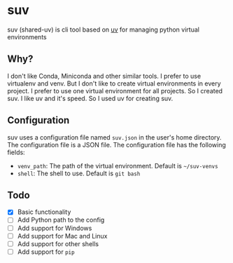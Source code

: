 # suv

suv (shared-uv) is cli tool based on [uv](https://github.com/astral-sh/uv) for managing python virtual environments

## Why?

I don't like Conda, Miniconda and other similar tools. I prefer to use virtualenv and venv. But I don't like to create virtual environments in every project. I prefer to use one virtual environment for all projects. So I created suv. I like uv and it's speed. So I used uv for creating suv.

## Configuration

suv uses a configuration file named `suv.json` in the user's home directory. The configuration file is a JSON file. The configuration file has the following fields:

- `venv_path`: The path of the virtual environment. Default is `~/suv-venvs`
- `shell`: The shell to use. Default is `git bash`

## Todo

- [x] Basic functionality
- [ ] Add Python path to the config
- [ ] Add support for Windows
- [ ] Add support for Mac and Linux
- [ ] Add support for other shells
- [ ] Add support for `pip`
